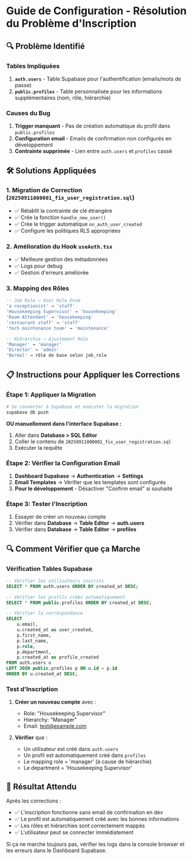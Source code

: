 # Guide de Configuration - Résolution du Problème d'Inscription

## 🔍 **Problème Identifié**

### **Tables Impliquées**
1. **`auth.users`** - Table Supabase pour l'authentification (emails/mots de passe)
2. **`public.profiles`** - Table personnalisée pour les informations supplémentaires (nom, rôle, hiérarchie)

### **Causes du Bug**
1. **Trigger manquant** - Pas de création automatique du profil dans `public.profiles`
2. **Configuration email** - Emails de confirmation non configurés en développement
3. **Contrainte supprimée** - Lien entre `auth.users` et `profiles` cassé

## 🛠️ **Solutions Appliquées**

### **1. Migration de Correction (`20250911000001_fix_user_registration.sql`)**
- ✅ Rétablit la contrainte de clé étrangère
- ✅ Crée la fonction `handle_new_user()` 
- ✅ Crée le trigger automatique `on_auth_user_created`
- ✅ Configure les politiques RLS appropriées

### **2. Amélioration du Hook `useAuth.tsx`**
- ✅ Meilleure gestion des métadonnées
- ✅ Logs pour debug
- ✅ Gestion d'erreurs améliorée

### **3. Mapping des Rôles**
```sql
-- Job Role → User Role Enum
'a receptionist' → 'staff'
'Housekeeping Supervisor' → 'housekeeping' 
'Room Attendant' → 'housekeeping'
'restaurant staff' → 'staff'
'tech maintenance team' → 'maintenance'

-- Hiérarchie → Ajustement Role
'Manager' → 'manager'
'Director' → 'admin'
'Normal' → rôle de base selon job_role
```

## 📋 **Instructions pour Appliquer les Corrections**

### **Étape 1: Appliquer la Migration**
```bash
# Se connecter à Supabase et exécuter la migration
supabase db push
```

**OU manuellement dans l'interface Supabase :**
1. Aller dans **Database > SQL Editor**
2. Coller le contenu de `20250911000001_fix_user_registration.sql`
3. Exécuter la requête

### **Étape 2: Vérifier la Configuration Email**
1. **Dashboard Supabase** → **Authentication** → **Settings**
2. **Email Templates** → Vérifier que les templates sont configurés
3. **Pour le développement** - Désactiver "Confirm email" si souhaité

### **Étape 3: Tester l'Inscription**
1. Essayer de créer un nouveau compte
2. Vérifier dans **Database** → **Table Editor** → **auth.users**
3. Vérifier dans **Database** → **Table Editor** → **profiles**

## 🔍 **Comment Vérifier que ça Marche**

### **Vérification Tables Supabase**
```sql
-- Vérifier les utilisateurs inscrits
SELECT * FROM auth.users ORDER BY created_at DESC;

-- Vérifier les profils créés automatiquement  
SELECT * FROM public.profiles ORDER BY created_at DESC;

-- Vérifier la correspondance
SELECT 
    u.email,
    u.created_at as user_created,
    p.first_name,
    p.last_name, 
    p.role,
    p.department,
    p.created_at as profile_created
FROM auth.users u
LEFT JOIN public.profiles p ON u.id = p.id
ORDER BY u.created_at DESC;
```

### **Test d'Inscription**
1. **Créer un nouveau compte** avec :
   - Role: "Housekeeping Supervisor"
   - Hierarchy: "Manager" 
   - Email: test@example.com
   
2. **Vérifier** que :
   - Un utilisateur est créé dans `auth.users`
   - Un profil est automatiquement créé dans `profiles`
   - Le mapping role = 'manager' (à cause de hiérarchie)
   - Le department = 'Housekeeping Supervisor'

## 🎯 **Résultat Attendu**

Après les corrections :
- ✅ L'inscription fonctionne sans email de confirmation en dev
- ✅ Le profil est automatiquement créé avec les bonnes informations
- ✅ Les rôles et hiérarchies sont correctement mappés
- ✅ L'utilisateur peut se connecter immédiatement

Si ça ne marche toujours pas, vérifier les logs dans la console browser et les erreurs dans le Dashboard Supabase.
